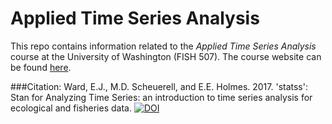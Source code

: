 Applied Time Series Analysis
=====
This repo contains information related to the _Applied Time Series Analysis_ course at the University of Washington (FISH 507). The course website can be found [here](https://catalyst.uw.edu/workspace/fish203/35553/243766).

###Citation: Ward, E.J., M.D. Scheuerell, and E.E. Holmes. 2017. 'statss': Stan for Analyzing Time Series: an introduction to time series analysis for ecological and fisheries data.  [![DOI](https://zenodo.org/badge/78160922.svg)](https://zenodo.org/badge/latestdoi/78160922)
